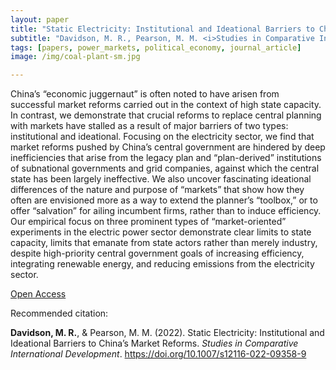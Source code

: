 ```yaml
---
layout: paper
title: "Static Electricity: Institutional and Ideational Barriers to China’s Market Reforms"
subtitle: "Davidson, M. R., Pearson, M. M. <i>Studies in Comparative International Development</i>."
tags: [papers, power_markets, political_economy, journal_article]
image: /img/coal-plant-sm.jpg

---
```


China’s “economic juggernaut” is often noted to have arisen from successful market reforms carried out in the context of high state capacity. In contrast, we demonstrate that crucial reforms to replace central planning with markets have stalled as a result of major barriers of two types: institutional and ideational. Focusing on the electricity sector, we find that market reforms pushed by China’s central government are hindered by deep inefficiencies that arise from the legacy plan and “plan-derived” institutions of subnational governments and grid companies, against which the central state has been largely ineffective. We also uncover fascinating ideational differences of the nature and purpose of “markets” that show how they often are envisioned more as a way to extend the planner’s “toolbox,” or to offer “salvation” for ailing incumbent firms, rather than to induce efficiency. Our empirical focus on three prominent types of “market-oriented” experiments in the electric power sector demonstrate clear limits to state capacity, limits that emanate from state actors rather than merely industry, despite high-priority central government goals of increasing efficiency, integrating renewable energy, and reducing emissions from the electricity sector.

[Open Access](https://link.springer.com/article/10.1007/s12116-022-09358-9)


Recommended citation:

**Davidson, M. R.**, & Pearson, M. M. (2022). Static Electricity: Institutional and Ideational Barriers to China’s Market Reforms. _Studies in Comparative International Development_. https://doi.org/10.1007/s12116-022-09358-9




